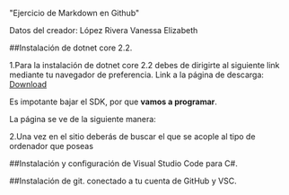 "Ejercicio de Markdown en Github"


Datos del creador: López Rivera Vanessa Elizabeth


##Instalación de dotnet core 2.2.

1.Para la instalación de dotnet core 2.2 debes de dirigirte al siguiente link mediante tu navegador de preferencia. 
Link a la página de descarga: [Download](https://dotnet.microsoft.com/download/dotnet-core/2.2) 

Es impotante bajar el SDK, por que **vamos a programar**.

La página se ve de la siguiente manera:



2.Una vez en el sitio deberás de buscar el que se acople al tipo de ordenador que poseas

##Instalación y configuración de Visual Studio Code para C#.

##Instalación de git. conectado a tu cuenta de GitHub y VSC.
